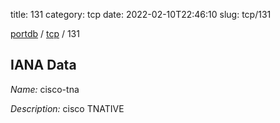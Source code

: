 title: 131
category: tcp
date: 2022-02-10T22:46:10
slug: tcp/131

[portdb](/) / [tcp](/category/tcp.html) / 131


## IANA Data

_Name:_ cisco-tna

_Description:_ cisco TNATIVE

